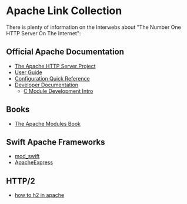 # Apache Link Collection

There is plenty of information on the Interwebs about 
"The Number One HTTP Server On The Internet":

## Official Apache Documentation

  - [The Apache HTTP Server Project](https://httpd.apache.org)
  - [User Guide](https://httpd.apache.org/docs/2.4/getting-started.html)
  - [Configuration Quick Reference](https://httpd.apache.org/docs/2.4/mod/quickreference.html)
  - [Developer Documentation](https://httpd.apache.org/docs/2.4/developer/)
    - [C Module Development Intro](https://httpd.apache.org/docs/2.4/developer/modguide.html)

## Books

  - [The Apache Modules Book](https://www.amazon.de/dp/B004Y4UTJK/ref=dp-kindle-redirect?_encoding=UTF8&btkr=1)


## Swift Apache Frameworks

  - [mod_swift](http://mod-swift.org/)
  - [ApacheExpress](http://apacheexpress.io/)

## HTTP/2

  - [how to h2 in apache](https://icing.github.io/mod_h2/howto.html)

